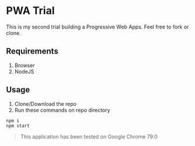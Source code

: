 # PWA Trial
This is my second trial building a Progressive Web Apps. Feel free to fork or clone.

## Requirements
1. Browser
2. NodeJS

## Usage
1. Clone/Download the repo
2. Run these commands on repo directory
```
npm i
npm start
```

> This application has been tested on Google Chrome 79.0
